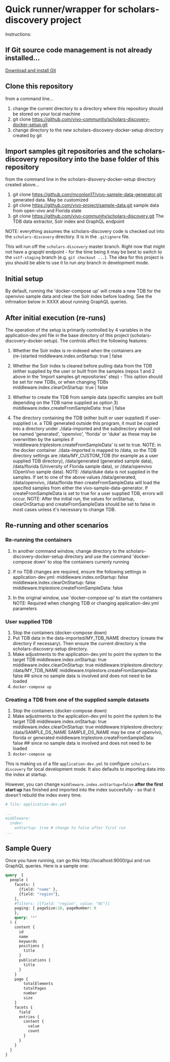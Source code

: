 # Quick runner/wrapper for scholars-discovery project

Instructions:

## If Git source code management is not already installed...
[Download and install Git](https://git-scm.com/downloads) 

## Clone this repository
from a command line...
1) change the current directory to a directory where this repository should be stored on your local machine
2) git clone https://github.com/vivo-community/scholars-discovery-docker-setup.git
3) change directory to the new scholars-discovery-docker-setup directory created by git

## Import samples git repositories and the scholars-discovery repository into the base folder of this repository
from the command line in the scholars-disovery-docker-setup directory created above...

1) git clone https://github.com/mconlon17/vivo-sample-data-generator.git 
    generated data. May be customized
2) git clone https://github.com/vivo-project/sample-data.git
    sample data from open-vivo and Florida state
3) git clone https://github.com/vivo-community/scholars-discovery.git
    The TDB data extractor, Solr index and GraphQL endpoint 

NOTE: everything assumes the scholars-discovery code is checked out into the 
`scholars-discovery` directory. It is in the `.gitignore` file.

This will run off the `scholars-discovery` master branch.  Right now that might
not have a grapqhl endpoint - for the time being it may be best to switch to
the `vstf-staging` branch (e.g. `git checkout ...`).  The idea for this
project is you should be able to use it to run *any* branch in development mode.


## Initial setup
By default, running the 'docker-compose up' will create a new TDB for the openvivo sample data and clear the Solr index before loading. See the infrmation below in XXXX about running GraphQL queries.

##  After initial execution (re-runs)
The operation of the setup is primarily controlled by 4 variables in the application-dev.yml file
in the base directory of this project (scholars-discovery-docker-setup). The controls affect the following
features:
1) Whether the Solr index is re-indexed when the containers are (re-)started
   middleware.index.onStartup: true | false

2) Whether the Solr index ls cleared before pulling data from the TDB (either supplied by the user or built from the samples (repos 1 and 2 above in the 'Import samples git repositories' step) - This option should be set for new TDBs, or when changing TDBs
   middleware.index.clearOnStartup: true | false

3) Whether to create the TDB from sample data (specific samples are built depending on the TDB name supplied as option 3)
   middleware.index.createFromSampleData: true | false

4) The directory containing the TDB (either built or user supplied)
  If user-supplied i.e. a TDB generated outside this program, it must be copied into a directory under ./data-imported and the subdirectory should not be named 'generated', 'openvivo', 'florida' or 'duke' as these may be overwritten by the samples if 'middleware.triplestore.createFromSampleData' is set to true.
  NOTE: in the docker container ./data-imported is mapped to /data, so the TDB directory settings are /data/MY_CUSTOM_TDB (for example as a user supplied TDB directory),  /data/generated (generated sample data), /data/florida (University of Florida sample data), or /data/openvivo (OpenVivo sample data). NOTE: /data/duke data is not supplied in the samples. 
  If set to one of the above values /data/generated, /data/openvivo, /data/florida then createFromSampleData will load the specifed samples from either the vivo-sample-data-generator.  If createFromSampleData is set to true for a user supplied TDB, errors will occur.
NOTE: After the initial run, the values for onStartup, clearOnStartup and createFromSampleData should be set to false in most cases unless it's necessary to change TDB.

##  Re-running and other scenarios

### Re-running the containers
1) In another command window, change directory to the scholars-discovery-docker-setup directory and use the command 'docker-compose down' to stop the containers currenly running
2) If no TDB changes are required, ensure the following settings in application-dev.yml:
   middleware.index.onStartup: false
   middleware.index.clearOnStartup: false
   middleware.triplestore.createFromSampleData: false

2) In the original window, use 'docker-compose up' to start the containers
NOTE: Required when changing TDB or changing application-dev.yml parameters

### User supplied TDB
1) Stop the containers (docker-compose down)
2) Put TDB data in the data-imported/MY_TDB_NAME directory (create the directory if necessary).  Then ensure the current directory is the scholars-discovery-setup directory.
3) Make adjustments to the application-dev.yml to point the system to the target TDB 
   middleware.index.onStartup: true
   middleware.index.clearOnStartup: true
   middleware.triplestore.directory: /data/MY_TDB_NAME
   middleware.triplestore.createFromSampleData: false  ## since no sample data is involved and does not need to be loaded
3) `docker-compose up`

### Creating a TDB from one of the supplied sample datasets
1) Stop the containers (docker-compose down)
2) Make adjustments to the application-dev.yml to point the system to the target TDB 
   middleware.index.onStartup: true
   middleware.index.clearOnStartup: true
   middleware.triplestore.directory: /data/SAMPLE_DS_NAME SAMPLE_DS_NAME may be one of openvivo, florida or generated
   middleware.triplestore.createFromSampleData: false  ## since no sample data is involved and does not need to be loaded
3) `docker-compose up`


This is making us of a file `application-dev.yml` to configure `scholars-discovery`
for local development mode.  It also defaults to importing data into the index 
at startup.

However, you can change `middleware.index.onStartup=false` **after the first start up** 
has finished and imported into the index succesfully - so that it doesn't rebuild the
index every time.

```yaml
# file: application-dev.yml

...
middleware:
  index:
    onStartup: true # change to false after first run
...

```

## Sample Query

Once you have running, can go this http://localhost:9000/gui and run GraphQL queries.
Here is a sample one:

```graphql
query  {
  people (
    facets: [
      {field: "name" },
      {field: "region"},
    ],
    #filters: [{field: "region", value: "NC"}]
    paging: { pageSize:10, pageNumber: 0
    },
    query: "*"
  ) {
    content {
      id
      name
      keywords
      positions {
        title
      }
      publications {
        title
      }
    }
    page {
        totalElements
        totalPages
        number
        size
    }
    facets {
      field
      entries {
        content {
          value
          count
        }
      }
    }
  }
}
```

